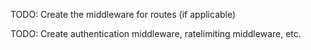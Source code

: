 TODO: Create the middleware for routes (if applicable)

TODO: Create authentication middleware, ratelimiting middleware, etc.
```